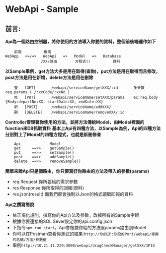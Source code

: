 # WebApi - Sample

## 前言:
**Api為一個路由控制器，將你使用的方法導入你要的資料，整個前後端運作如下**

```
    前端          後端       
WebApp   <=/=>   WebApi   =>   Model   =>   Database
                /XX/路由        方程式()          資料
```

**以Sample舉例，get方法大多是用在取得(查詢)，put方法是用在取得而且修改，post方法是用在新增，delete方法是用在刪除**

```
    查   [GET]       /webapi/serviceName/getXXX/:id       多參數req.params ( /:xxCode/:xxNo )
    修   [PUT]       /webapi/serviceName/setXXX/params    ex:req.body {Body:departNo:XX, startDate:XX, endDate:XX}
    新   [POST]      /webapi/serviceName/addXXX/
    刪   [DELETE]    /webapi/serviceName/removeXXX/:id
```

**Controller管理著你使用的方法，並將方法傳給Model，由Model裡面的function來DB抓取資料**
**基本上Api有四種方法，以Sample為例，Api的四種方法分別對上了Model的四種方程式，也就是新刪修查**

```
    Api             Model
    get     ==>>    getSample()
    put     ==>>    setSample()
    post    ==>>    addSample()
    delete  ==>>    removeSample()
```    

**簡單來說Api只是個路由，你只要寫好你路由的方法及帶入的參數(params)**
* req Request:你所要給的需求參數
* res Response:你所取得的回報(資料)
* res.json(result):而我們都會強制以Json的格式讀取回報的資料

**Api之撰寫簡說**
* 依正規化規則，撰寫你的Api方法及參數，改掉所有的Sample字眼
* 根據你要連接的SQL Sever設定你的api.config.json
* 下指令```npm run start```，Api會根據你給的方法跟params路由到Model
* 你可以在Postman查看你測試的結果:```http://你的IP:你設的Port/webapi/專案的名稱/方法/參數值```
* 舉例```http://10.21.11.229:3000/webapi/drugCheckManager/getXXX/1P14```


